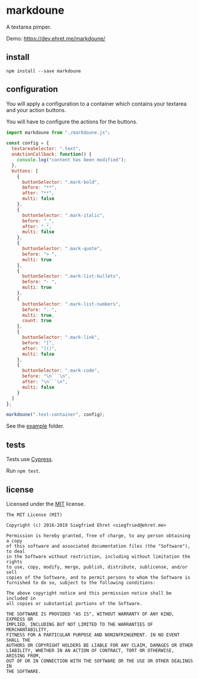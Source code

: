 # markdoune

A textarea pimper.

Demo: https://dev.ehret.me/markdoune/

## install

`npm install --save markdoune`

## configuration

You will apply a configuration to a container which contains your textarea and your action buttons.

You will have to configure the actions for the buttons.

```javascript
import markdoune from "./markdoune.js";

const config = {
  textareaSelector: ".text",
  onActionCallback: function() {
    console.log("content has been modified");
  },
  buttons: [
    {
      buttonSelector: ".mark-bold",
      before: "**",
      after: "**",
      multi: false
    },
    {
      buttonSelector: ".mark-italic",
      before: "_",
      after: "_",
      multi: false
    },
    {
      buttonSelector: ".mark-quote",
      before: "> ",
      multi: true
    },
    {
      buttonSelector: ".mark-list-bullets",
      before: "- ",
      multi: true
    },
    {
      buttonSelector: ".mark-list-numbers",
      before: ". ",
      multi: true,
      count: true
    },
    {
      buttonSelector: ".mark-link",
      before: "[",
      after: "]()",
      multi: false
    },
    {
      buttonSelector: ".mark-code",
      before: "\n```\n",
      after: "\n```\n",
      multi: false
    }
  ]
};

markdoune(".text-container", config);
````

See the [example](./example/) folder.

## tests

Tests use [Cypress](https://www.cypress.io/).

Run `npm test`.

## license

Licensed under the [MIT](http://opensource.org/licenses/MIT) license.

```
The MIT License (MIT)

Copyright (c) 2016-2019 Siegfried Ehret <siegfried@ehret.me>

Permission is hereby granted, free of charge, to any person obtaining a copy
of this software and associated documentation files (the "Software"), to deal
in the Software without restriction, including without limitation the rights
to use, copy, modify, merge, publish, distribute, sublicense, and/or sell
copies of the Software, and to permit persons to whom the Software is
furnished to do so, subject to the following conditions:

The above copyright notice and this permission notice shall be included in
all copies or substantial portions of the Software.

THE SOFTWARE IS PROVIDED "AS IS", WITHOUT WARRANTY OF ANY KIND, EXPRESS OR
IMPLIED, INCLUDING BUT NOT LIMITED TO THE WARRANTIES OF MERCHANTABILITY,
FITNESS FOR A PARTICULAR PURPOSE AND NONINFRINGEMENT. IN NO EVENT SHALL THE
AUTHORS OR COPYRIGHT HOLDERS BE LIABLE FOR ANY CLAIM, DAMAGES OR OTHER
LIABILITY, WHETHER IN AN ACTION OF CONTRACT, TORT OR OTHERWISE, ARISING FROM,
OUT OF OR IN CONNECTION WITH THE SOFTWARE OR THE USE OR OTHER DEALINGS IN
THE SOFTWARE.
```

